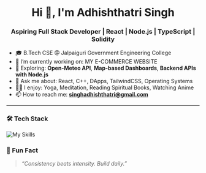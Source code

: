 <h1 align="center">Hi 👋, I'm Adhishthatri Singh</h1>
<h3 align="center">Aspiring Full Stack Developer | React | Node.js | TypeScript | Solidity</h3>

- 🎓 B.Tech CSE @ Jalpaiguri Government Engineering College  
- 🔭 I’m currently working on: MY E-COMMERCE WEBSITE  
- 🌱 Exploring: **Open-Meteo API**, **Map-based Dashboards**, **Backend APIs with Node.js**  
- 💬 Ask me about: React, C++, DApps, TailwindCSS, Operating Systems  
- 🧘‍♂️ I enjoy: Yoga, Meditation, Reading Spiritual Books, Watching Anime  
- 📫 How to reach me: **singhadhishthatri@gmail.com**

---

### 🛠️ Tech Stack
![My Skills](https://skillicons.dev/icons?i=react,nodejs,ts,js,cpp,mongodb,solidity,tailwind,html,css,git)


### 🧩 Fun Fact
> *“Consistency beats intensity. Build daily.”*

